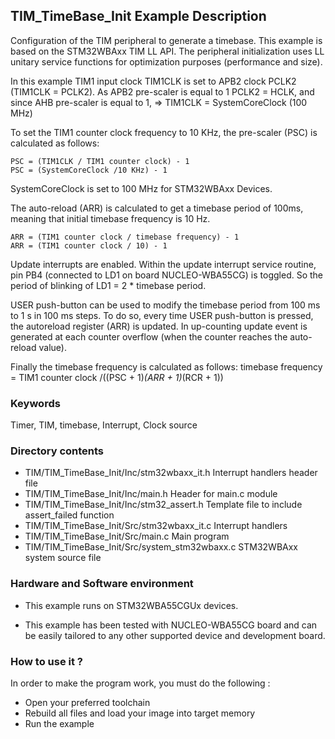 ## <b>TIM_TimeBase_Init Example Description</b>

Configuration of the TIM peripheral to generate a timebase. This 
example is based on the STM32WBAxx TIM LL API. The peripheral initialization 
uses LL unitary service functions for optimization purposes (performance and size). 

In this example TIM1 input clock TIM1CLK is set to APB2 clock PCLK2 (TIM1CLK = PCLK2).
      As APB2 pre-scaler is equal to 1 PCLK2 = HCLK, and since AHB pre-scaler is equal to 1,
      => TIM1CLK = SystemCoreClock (100 MHz)

To set the TIM1 counter clock frequency to 10 KHz, the pre-scaler (PSC) is calculated as follows:

	PSC = (TIM1CLK / TIM1 counter clock) - 1
	PSC = (SystemCoreClock /10 KHz) - 1

SystemCoreClock is set to 100 MHz for STM32WBAxx Devices.

The auto-reload (ARR) is calculated to get a timebase period of 100ms,
meaning that initial timebase frequency is 10 Hz.

	ARR = (TIM1 counter clock / timebase frequency) - 1
	ARR = (TIM1 counter clock / 10) - 1

Update interrupts are enabled. Within the update interrupt service routine, pin PB4
(connected to LD1 on board NUCLEO-WBA55CG) is toggled. So the period of
blinking of LD1 = 2 * timebase period.

USER push-button can be used to modify the timebase period from 100 ms
to 1 s in 100 ms steps. To do so, every time USER push-button is pressed, the
autoreload register (ARR) is updated. In up-counting update event is generated 
at each counter overflow (when the counter reaches the auto-reload value). 

Finally the timebase frequency is calculated as follows:
timebase frequency = TIM1 counter clock /((PSC + 1)*(ARR + 1)*(RCR + 1))

### <b>Keywords</b>

Timer, TIM, timebase, Interrupt, Clock source

### <b>Directory contents</b>

  - TIM/TIM_TimeBase_Init/Inc/stm32wbaxx_it.h          Interrupt handlers header file
  - TIM/TIM_TimeBase_Init/Inc/main.h                  Header for main.c module
  - TIM/TIM_TimeBase_Init/Inc/stm32_assert.h          Template file to include assert_failed function
  - TIM/TIM_TimeBase_Init/Src/stm32wbaxx_it.c          Interrupt handlers
  - TIM/TIM_TimeBase_Init/Src/main.c                  Main program
  - TIM/TIM_TimeBase_Init/Src/system_stm32wbaxx.c      STM32WBAxx system source file


### <b>Hardware and Software environment</b>

  - This example runs on STM32WBA55CGUx devices.
    
  - This example has been tested with NUCLEO-WBA55CG board and can be
    easily tailored to any other supported device and development board.

### <b>How to use it ?</b>

In order to make the program work, you must do the following :

 - Open your preferred toolchain
 - Rebuild all files and load your image into target memory
 - Run the example


